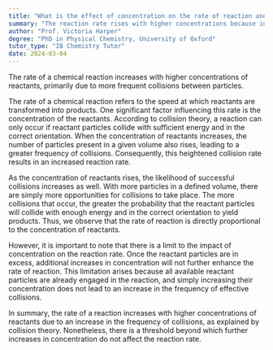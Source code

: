 ```yaml
---
title: "What is the effect of concentration on the rate of reaction and how does it relate to collision theory?"
summary: "The reaction rate rises with higher concentrations because increased particle density leads to more frequent collisions between reactants."
author: "Prof. Victoria Harper"
degree: "PhD in Physical Chemistry, University of Oxford"
tutor_type: "IB Chemistry Tutor"
date: 2024-03-04
---
```


The rate of a chemical reaction increases with higher concentrations of reactants, primarily due to more frequent collisions between particles.

The rate of a chemical reaction refers to the speed at which reactants are transformed into products. One significant factor influencing this rate is the concentration of the reactants. According to collision theory, a reaction can only occur if reactant particles collide with sufficient energy and in the correct orientation. When the concentration of reactants increases, the number of particles present in a given volume also rises, leading to a greater frequency of collisions. Consequently, this heightened collision rate results in an increased reaction rate.

As the concentration of reactants rises, the likelihood of successful collisions increases as well. With more particles in a defined volume, there are simply more opportunities for collisions to take place. The more collisions that occur, the greater the probability that the reactant particles will collide with enough energy and in the correct orientation to yield products. Thus, we observe that the rate of reaction is directly proportional to the concentration of reactants.

However, it is important to note that there is a limit to the impact of concentration on the reaction rate. Once the reactant particles are in excess, additional increases in concentration will not further enhance the rate of reaction. This limitation arises because all available reactant particles are already engaged in the reaction, and simply increasing their concentration does not lead to an increase in the frequency of effective collisions.

In summary, the rate of a reaction increases with higher concentrations of reactants due to an increase in the frequency of collisions, as explained by collision theory. Nonetheless, there is a threshold beyond which further increases in concentration do not affect the reaction rate.
    